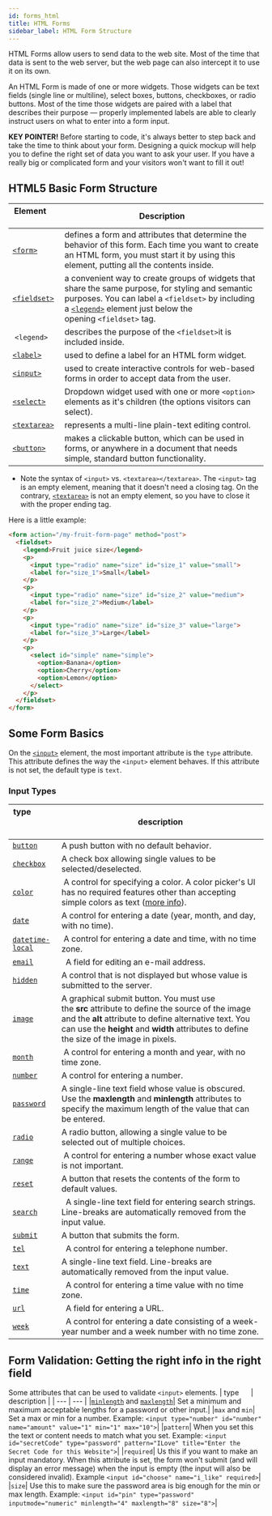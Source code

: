 ```yaml
---
id: forms_html
title: HTML Forms
sidebar_label: HTML Form Structure
---
```

HTML Forms allow users to send data to the web site. Most of the time that data is sent to the web server, but the web page can also intercept it to use it on its own.

An HTML Form is made of one or more widgets. Those widgets can be text fields (single line or multiline), select boxes, buttons, checkboxes, or radio buttons. Most of the time those widgets are paired with a label that describes their purpose — properly implemented labels are able to clearly instruct users on what to enter into a form input.

**KEY POINTER!**
Before starting to code, it's always better to step back and take the time to think about your form. Designing a quick mockup will help you to define the right set of data you want to ask your user. If you have a really big or complicated form and your visitors won't want to fill it out!

## HTML5 Basic Form Structure
| Element &nbsp; &nbsp; &nbsp; &nbsp; &nbsp; &nbsp;| Description |
| --- | --- |
|[`<form>`](https://developer.mozilla.org/en-US/docs/Web/HTML/Element/form "The HTML <form> element represents a document section that contains interactive controls for submitting information to a web server.") | defines a form and attributes that determine the behavior of this form. Each time you want to create an HTML form, you must start it by using this element, putting all the contents inside. | 
|[`<fieldset>`](https://developer.mozilla.org/en-US/docs/Web/HTML/Element/fieldset "The HTML <fieldset> element is used to group several controls as well as labels (<label>) within a web form.")|  a convenient way to create groups of widgets that share the same purpose, for styling and semantic purposes. You can label a `<fieldset>` by including a [`<legend>`](https://developer.mozilla.org/en-US/docs/Web/HTML/Element/legend "The HTML <legend> element represents a caption for the content of its parent <fieldset>.") element just below the opening `<fieldset>` tag.| 
| `<legend>` |describes the purpose of the `<fieldset>`it is included inside.|
|[`<label>`](https://developer.mozilla.org/en-US/docs/Web/HTML/Element/label "The HTML <label> element represents a caption for an item in a user interface.")|used to define a label for an HTML form widget.|
| [`<input>`](https://developer.mozilla.org/en-US/docs/Web/HTML/Element/input "The HTML <input> element is used to create interactive controls for web-based forms in order to accept data from the user.")|used to create interactive controls for web-based forms in order to accept data from the user. |
|[`<select>`](https://developer.mozilla.org/en-US/docs/Web/HTML/Element/select "The HTML <select> element represents a control that provides a menu of options:")|Dropdown widget used with one or more `<option>` elements as it's children (the options visitors can select).|
|[`<textarea>`](https://developer.mozilla.org/en-US/docs/Web/HTML/Element/textarea "The HTML <textarea> element represents a multi-line plain-text editing control.")|represents a multi-line plain-text editing control.|
|[`<button>`](https://developer.mozilla.org/en-US/docs/Web/HTML/Element/button "The HTML <button> element represents a clickable button, which can be used in forms, or anywhere in a document that needs simple, standard button functionality.")| makes a clickable button, which can be used in forms, or anywhere in a document that needs simple, standard button functionality.|

- Note the syntax of `<input>` vs. `<textarea></textarea>`. The `<input>` tag is an empty element, meaning that it doesn't need a closing tag. On the contrary, [`<textarea>`](https://developer.mozilla.org/en-US/docs/Web/HTML/Element/textarea "The HTML <textarea> element represents a multi-line plain-text editing control.") is not an empty element, so you have to close it with the proper ending tag.

Here is a little example:

``` html
<form action="/my-fruit-form-page" method="post">
  <fieldset>
    <legend>Fruit juice size</legend>
    <p>
      <input type="radio" name="size" id="size_1" value="small">
      <label for="size_1">Small</label>
    </p>
    <p>
      <input type="radio" name="size" id="size_2" value="medium">
      <label for="size_2">Medium</label>
    </p>
    <p>
      <input type="radio" name="size" id="size_3" value="large">
      <label for="size_3">Large</label>
    </p>
    <p>
      <select id="simple" name="simple">
        <option>Banana</option>
        <option>Cherry</option>
        <option>Lemon</option>
      </select>
    </p>
  </fieldset>
</form>
```
Some Form Basics
-----------------

On the [`<input>`](https://developer.mozilla.org/en-US/docs/Web/HTML/Element/input "The HTML <input> element is used to create interactive controls for web-based forms in order to accept data from the user.") element, the most important attribute is the `type` attribute. This attribute defines the way the `<input>` element behaves. If this attribute is not set, the default type is `text`.

### Input Types
| type &nbsp; &nbsp; &nbsp; &nbsp; &nbsp; &nbsp; &nbsp; &nbsp; &nbsp; &nbsp; &nbsp; &nbsp; &nbsp; &nbsp; &nbsp; &nbsp; &nbsp;| description |
| --- | --- |
|[`button`](https://developer.mozilla.org/en-US/docs/Web/HTML/Element/input/button)| A push button with no default behavior.|
|[`checkbox`](https://developer.mozilla.org/en-US/docs/Web/HTML/Element/input/checkbox)| A check box allowing single values to be selected/deselected.|
| [`color`](https://developer.mozilla.org/en-US/docs/Web/HTML/Element/input/color)| A control for specifying a color. A color picker's UI has no required features other than accepting simple colors as text ([more info](https://www.w3.org/TR/html5/forms.html#color-state-(type=color))).|
|[`date`](https://developer.mozilla.org/en-US/docs/Web/HTML/Element/input/date)|A control for entering a date (year, month, and day, with no time).|
|[`datetime-local`](https://developer.mozilla.org/en-US/docs/Web/HTML/Element/input/datetime-local)| A control for entering a date and time, with no time zone.|
|[`email`](https://developer.mozilla.org/en-US/docs/Web/HTML/Element/input/email)|  A field for editing an e-mail address.|
|[`hidden`](https://developer.mozilla.org/en-US/docs/Web/HTML/Element/input/hidden)| A control that is not displayed but whose value is submitted to the server.|
|[`image`](https://developer.mozilla.org/en-US/docs/Web/HTML/Element/input/image)| A graphical submit button. You must use the **src** attribute to define the source of the image and the **alt** attribute to define alternative text. You can use the **height** and **width** attributes to define the size of the image in pixels.|
|[`month`](https://developer.mozilla.org/en-US/docs/Web/HTML/Element/input/month)| A control for entering a month and year, with no time zone.
|[`number`](https://developer.mozilla.org/en-US/docs/Web/HTML/Element/input/number)|A control for entering a number.|
|[`password`](https://developer.mozilla.org/en-US/docs/Web/HTML/Element/input/password)| A single-line text field whose value is obscured. Use the **maxlength** and **minlength** attributes to specify the maximum length of the value that can be entered.|
|[`radio`](https://developer.mozilla.org/en-US/docs/Web/HTML/Element/input/radio)| A radio button, allowing a single value to be selected out of multiple choices.
|[`range`](https://developer.mozilla.org/en-US/docs/Web/HTML/Element/input/range)| A control for entering a number whose exact value is not important.|
|[`reset`](https://developer.mozilla.org/en-US/docs/Web/HTML/Element/input/reset)| A button that resets the contents of the form to default values.
|[`search`](https://developer.mozilla.org/en-US/docs/Web/HTML/Element/input/search)|  A single-line text field for entering search strings. Line-breaks are automatically removed from the input value.
|[`submit`](https://developer.mozilla.org/en-US/docs/Web/HTML/Element/input/submit)| A button that submits the form.
|[`tel`](https://developer.mozilla.org/en-US/docs/Web/HTML/Element/input/tel)|  A control for entering a telephone number.
|[`text`](https://developer.mozilla.org/en-US/docs/Web/HTML/Element/input/text)| A single-line text field. Line-breaks are automatically removed from the input value.
|[`time`](https://developer.mozilla.org/en-US/docs/Web/HTML/Element/input/time)|  A control for entering a time value with no time zone.
|[`url`](https://developer.mozilla.org/en-US/docs/Web/HTML/Element/input/url)|  A field for entering a URL.
|[`week`](https://developer.mozilla.org/en-US/docs/Web/HTML/Element/input/week)|  A control for entering a date consisting of a week-year number and a week number with no time zone.|


Form Validation: Getting the right info in the right field
-------------
Some attributes that can be used to validate `<input>` elements.
| type &nbsp; &nbsp; &nbsp;| description |
| --- | --- |
|[`minlength`](https://developer.mozilla.org/en-US/docs/Web/HTML/Element/input#attr-minlength) and [`maxlength`](https://developer.mozilla.org/en-US/docs/Web/HTML/Element/input#attr-maxlength)| Set a minimum and maximum acceptable lengths for a password or other input.|
|`max` and `min`| Set a max or min for a number.  Example: `<input type="number" id="number" name="amount" value="1" min="1" max="10">`|
|`pattern`| When you set this the text or content needs to match what you set. Example: `<input id="secretCode" type="password" pattern="ILove" title="Enter the Secret Code for this Website">`|
|`required`| Us this if you want to make an input mandatory. When this attribute is set, the form won't submit (and will display an error message) when the input is empty (the input will also be considered invalid). Example `<input id="choose" name="i_like" required>`|
|`size`| Use this to make sure the password area is big enough for the min or max length. Example: `<input id="pin" type="password" inputmode="numeric" minlength="4" maxlength="8" size="8">`|





